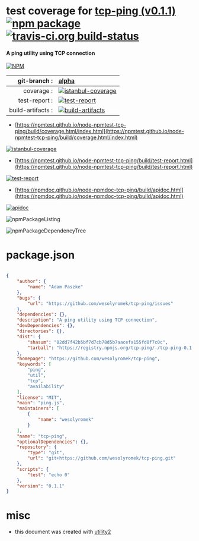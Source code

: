 # test coverage for  [tcp-ping (v0.1.1)](https://github.com/wesolyromek/tcp-ping)  [![npm package](https://img.shields.io/npm/v/npmtest-tcp-ping.svg?style=flat-square)](https://www.npmjs.org/package/npmtest-tcp-ping) [![travis-ci.org build-status](https://api.travis-ci.org/npmtest/node-npmtest-tcp-ping.svg)](https://travis-ci.org/npmtest/node-npmtest-tcp-ping)
#### A ping utility using TCP connection

[![NPM](https://nodei.co/npm/tcp-ping.png?downloads=true&downloadRank=true&stars=true)](https://www.npmjs.com/package/tcp-ping)

| git-branch : | [alpha](https://github.com/npmtest/node-npmtest-tcp-ping/tree/alpha)|
|--:|:--|
| coverage : | [![istanbul-coverage](https://npmtest.github.io/node-npmtest-tcp-ping/build/coverage.badge.svg)](https://npmtest.github.io/node-npmtest-tcp-ping/build/coverage.html/index.html)|
| test-report : | [![test-report](https://npmtest.github.io/node-npmtest-tcp-ping/build/test-report.badge.svg)](https://npmtest.github.io/node-npmtest-tcp-ping/build/test-report.html)|
| build-artifacts : | [![build-artifacts](https://npmtest.github.io/node-npmtest-tcp-ping/glyphicons_144_folder_open.png)](https://github.com/npmtest/node-npmtest-tcp-ping/tree/gh-pages/build)|

- [https://npmtest.github.io/node-npmtest-tcp-ping/build/coverage.html/index.html](https://npmtest.github.io/node-npmtest-tcp-ping/build/coverage.html/index.html)

[![istanbul-coverage](https://npmtest.github.io/node-npmtest-tcp-ping/build/screenCapture.buildCi.browser.%252Ftmp%252Fbuild%252Fcoverage.lib.html.png)](https://npmtest.github.io/node-npmtest-tcp-ping/build/coverage.html/index.html)

- [https://npmtest.github.io/node-npmtest-tcp-ping/build/test-report.html](https://npmtest.github.io/node-npmtest-tcp-ping/build/test-report.html)

[![test-report](https://npmtest.github.io/node-npmtest-tcp-ping/build/screenCapture.buildCi.browser.%252Ftmp%252Fbuild%252Ftest-report.html.png)](https://npmtest.github.io/node-npmtest-tcp-ping/build/test-report.html)

- [https://npmdoc.github.io/node-npmdoc-tcp-ping/build/apidoc.html](https://npmdoc.github.io/node-npmdoc-tcp-ping/build/apidoc.html)

[![apidoc](https://npmdoc.github.io/node-npmdoc-tcp-ping/build/screenCapture.buildCi.browser.%252Ftmp%252Fbuild%252Fapidoc.html.png)](https://npmdoc.github.io/node-npmdoc-tcp-ping/build/apidoc.html)

![npmPackageListing](https://npmtest.github.io/node-npmtest-tcp-ping/build/screenCapture.npmPackageListing.svg)

![npmPackageDependencyTree](https://npmtest.github.io/node-npmtest-tcp-ping/build/screenCapture.npmPackageDependencyTree.svg)



# package.json

```json

{
    "author": {
        "name": "Adam Paszke"
    },
    "bugs": {
        "url": "https://github.com/wesolyromek/tcp-ping/issues"
    },
    "dependencies": {},
    "description": "A ping utility using TCP connection",
    "devDependencies": {},
    "directories": {},
    "dist": {
        "shasum": "02dd7f42b5bf7d7cb78d5b7aacefa155fd8f7c0c",
        "tarball": "https://registry.npmjs.org/tcp-ping/-/tcp-ping-0.1.1.tgz"
    },
    "homepage": "https://github.com/wesolyromek/tcp-ping",
    "keywords": [
        "ping",
        "util",
        "tcp",
        "availability"
    ],
    "license": "MIT",
    "main": "ping.js",
    "maintainers": [
        {
            "name": "wesolyromek"
        }
    ],
    "name": "tcp-ping",
    "optionalDependencies": {},
    "repository": {
        "type": "git",
        "url": "git+https://github.com/wesolyromek/tcp-ping.git"
    },
    "scripts": {
        "test": "echo 0"
    },
    "version": "0.1.1"
}
```



# misc
- this document was created with [utility2](https://github.com/kaizhu256/node-utility2)
